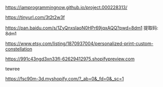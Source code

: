 https://iamprogrammingnow.github.io/project.000228313/

https://tinyurl.com/3t2t2w3f


https://pan.baidu.com/s/1ZyQnxslaoN0HPr69jqxAQQ?pwd=8dm1 提取码: 8dm1 


https://www.etsy.com/listing/1870937004/personalized-print-custom-constellation

https://991c43ngd3xn33fl-62629412975.shopifypreview.com

tewree

https://fsc90m-3d.myshopify.com/?_ab=0&_fd=0&_sc=1